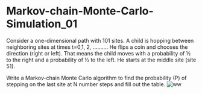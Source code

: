 # Markov-chain-Monte-Carlo-Simulation_01
Consider a one-dimensional path with 101 sites. A child is hopping between neighboring sites at  times t=0,1, 2, …….... He flips a coin and chooses the direction (right or left). That means the child  moves with a probability of ½ to the right and a probability of ½ to the left. He starts at the middle  site (site 51).

Write a Markov-chain Monte Carlo algorithm to find the probability (P) of stepping on the last site at N number steps and fill out the table.
![ww](https://user-images.githubusercontent.com/92910353/230752481-a4e2309c-2c23-4ed5-a4fe-3aa33669b9f7.PNG)
